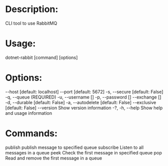 # Description:
  CLI tool to use RabbitMQ   

# Usage:
  dotnet-rabbit [command] [options]

# Options:
  --host <host>                   [default: localhost]
  --port <port>                   [default: 5672]
  -s, --secure                    [default: False]
  -q, --queue <queue> (REQUIRED)
  -u, --username <username>       []
  -p, --password <password>       []
  --exchange <exchange>           []
  -d, --durable                   [default: False]
  -a, --autodelete                [default: False]
  --exclusive                     [default: False]
  --version                       Show version information
  -?, -h, --help                  Show help and usage information

# Commands:
  publish    publish message to specified queue
  subscribe  Listen to all messages in a queue
  peek       Check the first message in specified queue
  pop        Read and remove the first message in a queue
